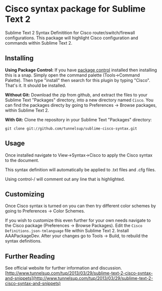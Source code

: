 # Cisco syntax package for Sublime Text 2

Sublime Text 2 Syntax Definitition for Cisco router/switch/firewall configurations. This package will highlight Cisco configuration and commands within Sublime Text 2.

## Installing

**Using Package Control:** If you have [package control](https://sublime.wbond.net/) installed then installing this is a snap. Simply open the command palette (Tools->Command Palette). Then type "install" then search for this plugin by typing "Cisco". That's it. It should be installed.

**Without Git:** Download the zip from github, and extract the files to your Sublime Text "Packages" directory, into a new directory named `Cisco`. You can find the packages directy by going to Preferences -> Browse packages, within Sublime Text 2.

**With Git:** Clone the repository in your Sublime Text "Packages" directory:

    git clone git://github.com/tunnelsup/sublime-cisco-syntax.git

## Usage
Once installed navigate to View->Syntax->Cisco to apply the Cisco syntax to the document.

This syntax definition will automatically be applied to .txt files and .cfg files.

Using control-/ will comment out any line that is highlighted.


## Customizing
Once Cisco syntax is turned on you can then try different color schemes by going to Preferences -> Color Schemes.

If you wish to customize this even further for your own needs navigate to the Cisco package (Preferences -> Browse Packages). Edit the `Cisco Definitions.json-tmlanguage` file within Sublime Text 2. Install AAAPackageDev. After your changes go to Tools -> Build, to rebuild the syntax definitions.

## Further Reading
See official website for further information and discussion.
[http://www.tunnelsup.com/tup/2013/03/29/sublime-text-2-cisco-syntax-and-snippets](http://www.tunnelsup.com/tup/2013/03/29/sublime-text-2-cisco-syntax-and-snippets)


